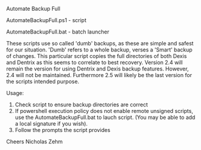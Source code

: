 Automate Backup Full

AutomateBackupFull.ps1 - script

AutomateBackupFull.bat - batch launcher

These scripts use so called 'dumb' backups, as these are simple and safest for our situation. 'Dumb' refers to a whole backup, verses a 'Smart' backup of changes.
This particular script copies the full directories of both Dexis and Dentrix as this seems to correlate to best recovery.
Version 2.4 will remain the version for using Dentrix and Dexis backup features. However, 2.4 will not be maintained. Furthermore 2.5 will likely be the last version for the scripts intended purpose.

Usage:
1. Check script to ensure backup directories are correct
2. If powershell execution policy does not enable remote unsigned scripts, use the AutomateBackupFull.bat to lauch script. (You may be able to add a local signature if you wish).
3. Follow the prompts the script provides

Cheers
Nicholas Zehm

